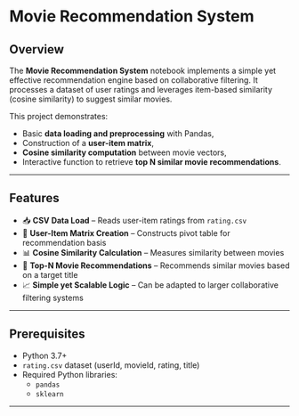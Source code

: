 # Movie Recommendation System

## Overview

The **Movie Recommendation System** notebook implements a simple yet effective recommendation engine based on collaborative filtering. It processes a dataset of user ratings and leverages item-based similarity (cosine similarity) to suggest similar movies.

This project demonstrates:
- Basic **data loading and preprocessing** with Pandas,
- Construction of a **user-item matrix**,
- **Cosine similarity computation** between movie vectors,
- Interactive function to retrieve **top N similar movie recommendations**.

---

## Features

- 📥 **CSV Data Load** – Reads user-item ratings from `rating.csv`
- 🧮 **User-Item Matrix Creation** – Constructs pivot table for recommendation basis
- 📊 **Cosine Similarity Calculation** – Measures similarity between movies
- 🧠 **Top-N Movie Recommendations** – Recommends similar movies based on a target title
- 📈 **Simple yet Scalable Logic** – Can be adapted to larger collaborative filtering systems

---

## Prerequisites

- Python 3.7+
- `rating.csv` dataset (userId, movieId, rating, title)
- Required Python libraries:
  - `pandas`
  - `sklearn`

---
